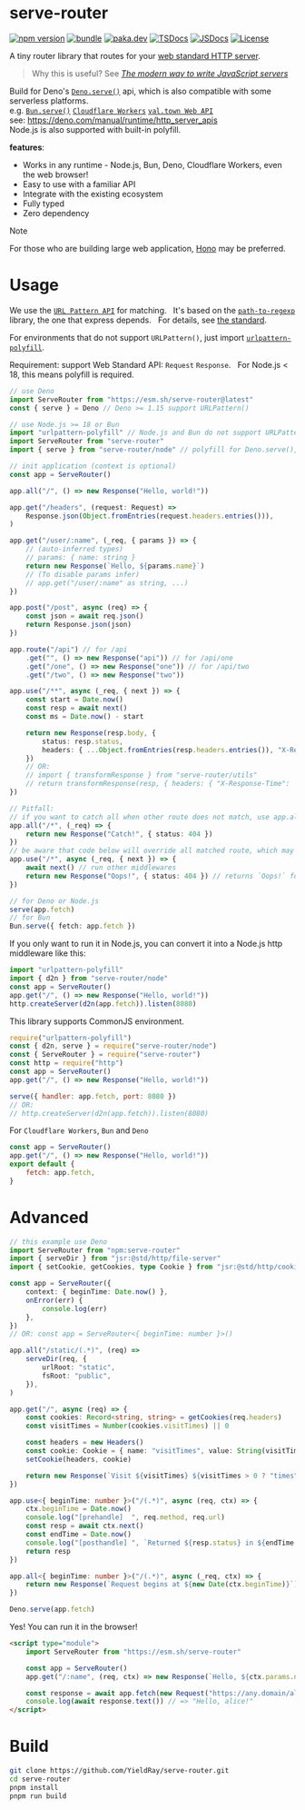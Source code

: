 # serve-router

[![npm version][npm-version-src]][npm-version-href]
[![bundle][bundle-src]][bundle-href]
[![paka.dev][paka-src]][paka-href]
[![TSDocs][tsdocs-src]][tsdocs-href]
[![JSDocs][jsdocs-src]][jsdocs-href]
[![License][license-src]][license-href]

A tiny router library that routes for your [web standard HTTP server](https://workers.js.org/).

> Why this is useful? See _[The modern way to write JavaScript servers](https://marvinh.dev/blog/modern-way-to-write-javascript-servers/)_

Build for Deno's [`Deno.serve()`](https://deno.land/api?s=Deno.serve) api, which is also compatible with some serverless platforms.   
e.g. [`Bun.serve()`](https://bun.sh/docs/api/http#bun-serve) [`Cloudflare Workers`](https://workers.dev/) [`val.town Web API`](https://www.val.town/v/yieldray.serve_router)    
see: <https://deno.com/manual/runtime/http_server_apis>    
Node.js is also supported with built-in polyfill.

**features**:

- Works in any runtime - Node.js, Bun, Deno, Cloudflare Workers, even the web browser!
- Easy to use with a familiar API
- Integrate with the existing ecosystem
- Fully typed
- Zero dependency

> [!NOTE]  
> For those who are building large web application, [Hono](https://hono.dev/) may be preferred.

# Usage

We use the [`URL Pattern API`](https://developer.mozilla.org/en-US/docs/Web/API/URL_Pattern_API) for matching.  
It's based on the [`path-to-regexp`](https://github.com/pillarjs/path-to-regexp) library, the one that express depends.  
For details, see [the standard](https://urlpattern.spec.whatwg.org/).

For environments that do not support `URLPattern()`, just import [`urlpattern-polyfill`](https://www.npmjs.com/package/urlpattern-polyfill).

Requirement: support Web Standard API: `Request` `Response`.  
For Node.js < 18, this means polyfill is required.

```ts
// use Deno
import ServeRouter from "https://esm.sh/serve-router@latest"
const { serve } = Deno // Deno >= 1.15 support URLPattern()

// use Node.js >= 18 or Bun
import "urlpattern-polyfill" // Node.js and Bun do not support URLPattern() currently
import ServeRouter from "serve-router"
import { serve } from "serve-router/node" // polyfill for Deno.serve(), not required for bun

// init application (context is optional)
const app = ServeRouter()

app.all("/", () => new Response("Hello, world!"))

app.get("/headers", (request: Request) =>
    Response.json(Object.fromEntries(request.headers.entries())),
)

app.get("/user/:name", (_req, { params }) => {
    // (auto-inferred types)
    // params: { name: string }
    return new Response(`Hello, ${params.name}`)
    // (To disable params infer)
    // app.get("/user/:name" as string, ...)
})

app.post("/post", async (req) => {
    const json = await req.json()
    return Response.json(json)
})

app.route("/api") // for /api
    .get("", () => new Response("api")) // for /api/one
    .get("/one", () => new Response("one")) // for /api/two
    .get("/two", () => new Response("two"))

app.use("/**", async (_req, { next }) => {
    const start = Date.now()
    const resp = await next()
    const ms = Date.now() - start

    return new Response(resp.body, {
        status: resp.status,
        headers: { ...Object.fromEntries(resp.headers.entries()), "X-Response-Time": `${ms}ms` },
    })
    // OR:
    // import { transformResponse } from "serve-router/utils"
    // return transformResponse(resp, { headers: { "X-Response-Time": `${ms}ms` } })
})

// Pitfall:
// if you want to catch all when other route does not match, use app.all()
app.all("/*", (_req) => {
    return new Response("Catch!", { status: 404 })
})
// be aware that code below will override all matched route, which may not be what you want
app.use("/*", async (_req, { next }) => {
    await next() // run other middlewares
    return new Response("Oops!", { status: 404 }) // returns `Oops!` for any request
})

// for Deno or Node.js
serve(app.fetch)
// for Bun
Bun.serve({ fetch: app.fetch })
```

If you only want to run it in Node.js, you can convert it into a Node.js http middleware like this:

```js
import "urlpattern-polyfill"
import { d2n } from "serve-router/node"
const app = ServeRouter()
app.get("/", () => new Response("Hello, world!"))
http.createServer(d2n(app.fetch)).listen(8080)
```

This library supports CommonJS environment.

```js
require("urlpattern-polyfill")
const { d2n, serve } = require("serve-router/node")
const { ServeRouter } = require("serve-router")
const http = require("http")
const app = ServeRouter()
app.get("/", () => new Response("Hello, world!"))

serve({ handler: app.fetch, port: 8080 })
// OR:
// http.createServer(d2n(app.fetch)).listen(8080)
```

For `Cloudflare Workers`, `Bun` and `Deno`

```js
const app = ServeRouter()
app.get("/", () => new Response("Hello, world!"))
export default {
    fetch: app.fetch,
}
```

# Advanced

```ts
// this example use Deno
import ServeRouter from "npm:serve-router"
import { serveDir } from "jsr:@std/http/file-server"
import { setCookie, getCookies, type Cookie } from "jsr:@std/http/cookie"

const app = ServeRouter({
    context: { beginTime: Date.now() },
    onError(err) {
        console.log(err)
    },
})
// OR: const app = ServeRouter<{ beginTime: number }>()

app.all("/static/(.*)", (req) =>
    serveDir(req, {
        urlRoot: "static",
        fsRoot: "public",
    }),
)

app.get("/", async (req) => {
    const cookies: Record<string, string> = getCookies(req.headers)
    const visitTimes = Number(cookies.visitTimes) || 0

    const headers = new Headers()
    const cookie: Cookie = { name: "visitTimes", value: String(visitTimes + 1) }
    setCookie(headers, cookie)

    return new Response(`Visit ${visitTimes} ${visitTimes > 0 ? "times" : "time"}!`, { headers })
})

app.use<{ beginTime: number }>("/(.*)", async (req, ctx) => {
    ctx.beginTime = Date.now()
    console.log("[prehandle]  ", req.method, req.url)
    const resp = await ctx.next()
    const endTime = Date.now()
    console.log("[posthandle] ", `Returned ${resp.status} in ${endTime - ctx.beginTime}ms`)
    return resp
})

app.all<{ beginTime: number }>("/(.*)", async (_req, ctx) => {
    return new Response(`Request begins at ${new Date(ctx.beginTime)}`)
})

Deno.serve(app.fetch)
```

Yes! You can run it in the browser!

```html
<script type="module">
    import ServeRouter from "https://esm.sh/serve-router"

    const app = ServeRouter()
    app.get("/:name", (req, ctx) => new Response(`Hello, ${ctx.params.name}!`))

    const response = await app.fetch(new Request("https://any.domain/alice"))
    console.log(await response.text()) // => "Hello, alice!"
</script>
```

# Build

```sh
git clone https://github.com/YieldRay/serve-router.git
cd serve-router
pnpm install
pnpm run build
```

<!-- Badges -->

[npm-version-src]: https://img.shields.io/npm/v/serve-router?style=flat&colorA=080f12&colorB=1fa669
[npm-version-href]: https://npmjs.com/package/serve-router
[bundle-src]: https://img.shields.io/bundlephobia/minzip/serve-router?style=flat&colorA=080f12&colorB=1fa669&label=minzip
[bundle-href]: https://bundlephobia.com/result?p=serve-router
[license-src]: https://img.shields.io/github/license/YieldRay/serve-router.svg?style=flat&colorA=080f12&colorB=1fa669
[license-href]: https://github.com/YieldRay/serve-router/blob/main/LICENSE
[paka-src]: https://img.shields.io/badge/paka-reference-080f12?style=flat&colorA=080f12&colorB=1fa669
[paka-href]: https://paka.dev/npm/serve-router
[tsdocs-src]: https://img.shields.io/badge/tsdocs-reference-080f12?style=flat&colorA=080f12&colorB=1fa669
[tsdocs-href]: https://tsdocs.dev/docs/serve-router
[jsdocs-src]: https://img.shields.io/badge/jsdocs-reference-080f12?style=flat&colorA=080f12&colorB=1fa669
[jsdocs-href]: https://www.jsdocs.io/package/serve-router
